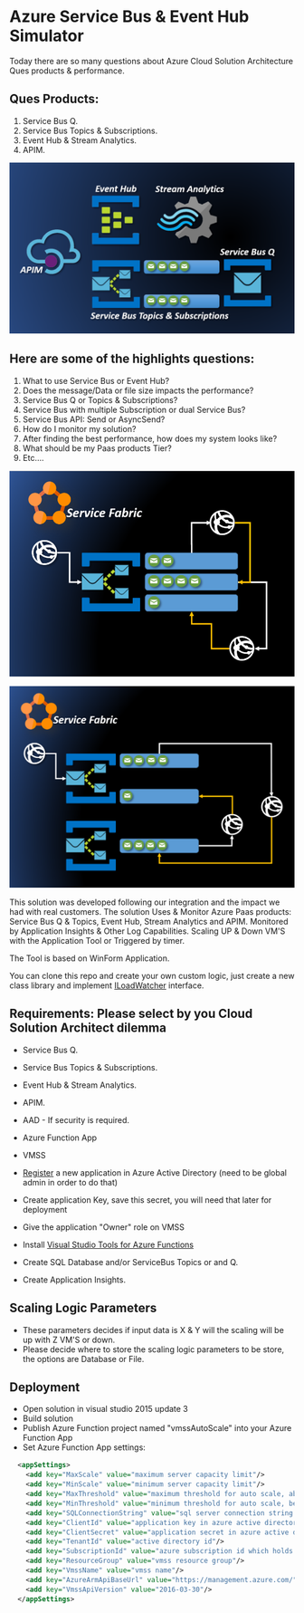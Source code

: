 # Azure Service Bus & Event Hub Simulator

Today there are so many questions about Azure Cloud Solution Architecture Ques products & performance.
## Ques Products:
1. Service Bus Q.
2. Service Bus Topics & Subscriptions.
3. Event Hub & Stream Analytics.
4. APIM.

![alt tag](https://raw.githubusercontent.com/zivshtaeinberg/AzureServicebusAndEventHubSimulator/master/Image1.PNG)

## Here are some of the highlights questions:

1. What to use Service Bus or Event Hub?
2. Does the message/Data or file size impacts the performance?
3. Service Bus Q or Topics & Subscriptions?
4. Service Bus with multiple Subscription or dual Service Bus?
5. Service Bus API: Send or AsyncSend?
6. How do I monitor my solution?
7. After finding the best performance, how does my system looks like?
8. What should be my Paas products Tier?
9. Etc....

![alt tag](https://raw.githubusercontent.com/zivshtaeinberg/AzureServicebusAndEventHubSimulator/master/Image2.PNG)

![alt tag](https://raw.githubusercontent.com/zivshtaeinberg/AzureServicebusAndEventHubSimulator/master/Image3.PNG)


This solution was developed following our integration and the impact we had with real customers.
The solution Uses & Monitor Azure Paas products: Service Bus Q & Topics, Event Hub, Stream Analytics and APIM.
Monitored by Application Insights & Other Log Capabilities.
Scaling UP & Down VM'S with the Application Tool or Triggered by timer.

The Tool is based on WinForm Application.

You can clone this repo and create your own custom logic, just create a new class library and implement [ILoadWatcher](https://github.com/guybartal/AzureVmssCustomAutoScale/blob/master/vmssAutoScale.Interfaces/ILoadWatcher.cs) interface.


## Requirements: Please select by you Cloud Solution Architect dilemma
* Service Bus Q.
* Service Bus Topics & Subscriptions.
* Event Hub & Stream Analytics.
* APIM.
* AAD - If security is required.
* Azure Function App
* VMSS

* [Register](https://docs.microsoft.com/en-us/azure/active-directory/active-directory-app-registration) a new application in Azure Active Directory (need to be global admin in order to do that)
* Create application Key, save this secret, you will need that later for deployment
* Give the application "Owner" role on VMSS
* Install [Visual Studio Tools for Azure Functions](https://blogs.msdn.microsoft.com/webdev/2016/12/01/visual-studio-tools-for-azure-functions/)
* Create SQL Database and/or ServiceBus Topics or and Q.
* Create Application Insights.

## Scaling Logic Parameters
* These parameters decides if input data is X & Y will the scaling will be up with Z VM'S or down.
* Please decide where to store the scaling logic parameters to be store, the options are Database or File.

## Deployment
* Open solution in visual studio 2015 update 3
* Build solution
* Publish Azure Function project named "vmssAutoScale" into your Azure Function App
* Set Azure Function App settings:
```XML
  <appSettings>
    <add key="MaxScale" value="maximum server capacity limit"/>
    <add key="MinScale" value="minimum server capacity limit"/>
    <add key="MaxThreshold" value="maximum threshold for auto scale, above this value autoscaler will add one server to vmss"/>
    <add key="MinThreshold" value="minimum threshold for auto scale, below this value autoscaler will remove one server to vmss"/>
    <add key="SQLConnectionString" value="sql server connection string which holds logic for autoscale"/>
    <add key="ClientId" value="application key in azure active directory"/>
    <add key="ClientSecret" value="application secret in azure active directory"/>
    <add key="TenantId" value="active directory id"/>
    <add key="SubscriptionId" value="azure subscription id which holds vmss"/>
    <add key="ResourceGroup" value="vmss resource group"/>
    <add key="VmssName" value="vmss name"/>
    <add key="AzureArmApiBaseUrl" value="https://management.azure.com/"/>
    <add key="VmssApiVersion" value="2016-03-30"/>
  </appSettings>
 ```
